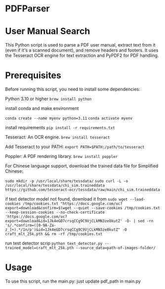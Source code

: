 # PDFParser

# User Manual Search

This Python script is used to parse a PDF user manual, extract text from it (even if it's a scanned document), and remove headers and footers. It uses the Tesseract OCR engine for text extraction and PyPDF2 for PDF handling.

# Prerequisites

Before running this script, you need to install some dependencies:

Python 3.10 or higher
`brew install python`

install conda and make environment

`conda create --name myenv python=3.11`
`conda activate myenv`

install requirements
`pip install -r requirements.txt`

Tesseract: An OCR engine.
`brew install tesseract`

Add Tesseract to your PATH:
`export PATH=$PATH:/path/to/tesseract`

Poppler: A PDF rendering library.
`brew install poppler`

For Chinese language support, download the trained data file for Simplified Chinese:

`sudo mkdir -p /usr/local/share/tessdata/`
`sudo curl -L -o /usr/local/share/tessdata/chi_sim.traineddata https://github.com/tesseract-ocr/tessdata/raw/main/chi_sim.traineddata`

if text detector model not found, download it from
`sudo wget --load-cookies /tmp/cookies.txt "https://docs.google.com/uc?export=download&confirm=$(wget --quiet --save-cookies /tmp/cookies.txt --keep-session-cookies --no-check-certificate 'https://docs.google.com/uc?export=download&id=1Jk4eGD7crsqCCg9C9VjCLkMN3ze8kutZ' -O- | sed -rn 's/.*confirm=([0-9A-Za-z_]+).*/1n/p')&id=1Jk4eGD7crsqCCg9C9VjCLkMN3ze8kutZ" -O craft_mlt_25k.pth && rm -rf /tmp/cookies.txt`

run test detector scrip 
`python text_detector.py --trained_model=craft_mlt_25k.pth --source_data=path-of-images-folder/`  

# Usage

To use this script, run the main.py: just update pdf_path in main.py
